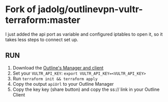 # Fork of jadolg/outlinevpn-vultr-terraform:master

I just added the api port as variable and configured iptables to open it, so it
takes less steps to connect set up.

## RUN
1. Download the [Outline's Manager and client](https://getoutline.org/es/)
2. Set your `VULTR_API_KEY`: `export VULTR_API_KEY=<VULTR_API_KEY>`
3. Run `terraform init && terraform apply`
4. Copy the output `apiUrl` to your Outline Manager
5. Copy the key key (share button) and copy the ss:// link in your Outline Client